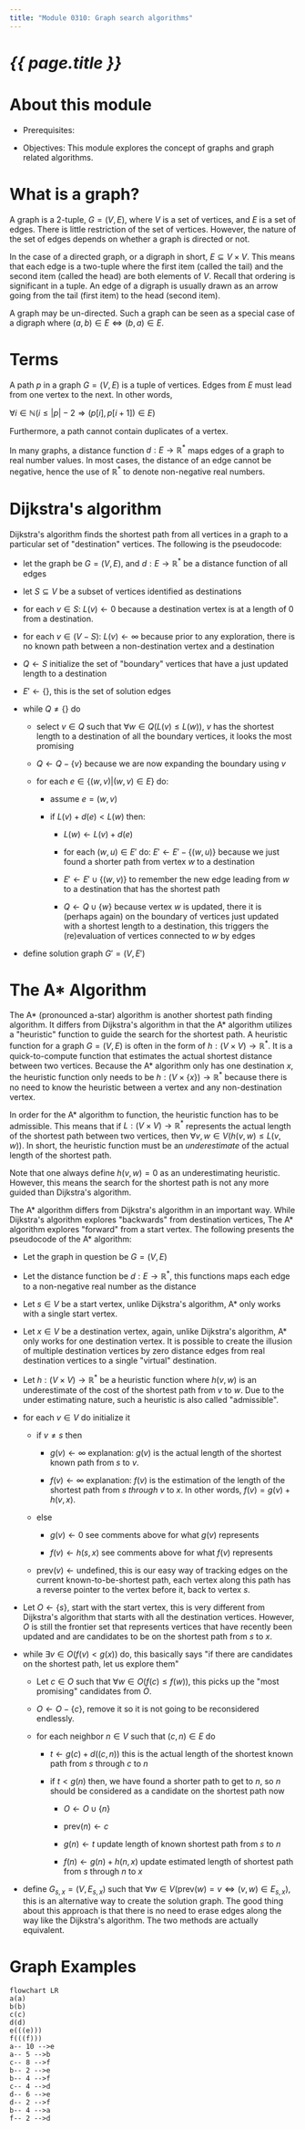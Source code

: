 ```yaml
---
title: "Module 0310: Graph search algorithms"
---
```


# _{{ page.title }}_

# About this module

-   Prerequisites:

-   Objectives: This module explores the concept of graphs and graph
    related algorithms.

# What is a graph?

A graph is a 2-tuple, $G=(V,E)$, where $V$ is a set of vertices, and $E$
is a set of edges. There is little restriction of the set of vertices.
However, the nature of the set of edges depends on whether a graph is
directed or not.

In the case of a directed graph, or a digraph in short,
$E\subseteq V \times V$. This means that each edge is a two-tuple where
the first item (called the tail) and the second item (called the head)
are both elements of $V$. Recall that ordering is significant in a
tuple. An edge of a digraph is usually drawn as an arrow going from the
tail (first item) to the head (second item).

A graph may be un-directed. Such a graph can be seen as a special case
of a digraph where $(a,b)\in E \Leftrightarrow (b,a) \in E$.

# Terms

A path $p$ in a graph $G=(V,E)$ is a tuple of vertices. Edges from $E$
must lead from one vertex to the next. In other words,

$\forall i \in \mathbb{N}(i \le |p|-2 \Rightarrow (p[i],p[i+1]) \in E)$

Furthermore, a path cannot contain duplicates of a vertex.

In many graphs, a distance function $d:E \rightarrow \mathbb{R}^*$ maps
edges of a graph to real number values. In most cases, the distance of
an edge cannot be negative, hence the use of $\mathbb{R}^*$ to denote
non-negative real numbers.

# Dijkstra's algorithm

Dijkstra's algorithm finds the shortest path from all vertices in a
graph to a particular set of "destination" vertices. The following is
the pseudocode:

-   let the graph be $G=(V,E)$, and $d:E \rightarrow \mathbb{R}^*$ be a
    distance function of all edges

-   let $S \subseteq V$ be a subset of vertices identified as
    destinations

-   for each $v \in S$: $L(v) \leftarrow 0$ because a destination vertex
    is at a length of 0 from a destination.

-   for each $v \in (V-S)$: $L(v) \leftarrow \infty$ because prior to
    any exploration, there is no known path between a non-destination
    vertex and a destination

-   $Q \leftarrow S$ initialize the set of "boundary" vertices that have
    a just updated length to a destination

-   $E' \leftarrow \{\}$, this is the set of solution edges

-   while $Q \neq \{\}$ do

    -   select $v \in Q$ such that $\forall w \in Q(L(v) \le L(w))$, $v$
        has the shortest length to a destination of all the boundary
        vertices, it looks the most promising

    -   $Q \leftarrow Q - \{v\}$ because we are now expanding the
        boundary using $v$

    -   for each $e \in \{(w,v)|(w,v) \in E\}$ do:

        -   assume $e = (w,v)$

        -   if $L(v)+d(e) < L(w)$ then:

            -   $L(w) \leftarrow L(v)+d(e)$

            -   for each $(w,u) \in E'$ do:
                $E' \leftarrow E' - \{(w,u)\}$ because we just found a
                shorter path from vertex $w$ to a destination

            -   $E' \leftarrow E' \cup \{(w,v)\}$ to remember the new
                edge leading from $w$ to a destination that has the
                shortest path

            -   $Q \leftarrow Q \cup \{w\}$ because vertex $w$ is
                updated, there it is (perhaps again) on the boundary of
                vertices just updated with a shortest length to a
                destination, this triggers the (re)evaluation of
                vertices connected to $w$ by edges

-   define solution graph $G' = (V, E')$

# The A\* Algorithm

The A\* (pronounced a-star) algorithm is another shortest path finding
algorithm. It differs from Dijkstra's algorithm in that the A\*
algorithm utilizes a "heuristic" function to guide the search for the
shortest path. A heuristic function for a graph $G=(V,E)$ is often in
the form of $h:(V\times V)\rightarrow
  \mathbb{R}^*$. It is a quick-to-compute function that estimates the
actual shortest distance between two vertices. Because the A\* algorithm
only has one destination $x$, the heuristic function only needs to be
$h:(V \times \{x\}) \rightarrow \mathbb{R}^*$ because there is no need
to know the heuristic between a vertex and any non-destination vertex.

In order for the A\* algorithm to function, the heuristic function has
to be admissible. This means that if
$L:(V \times V)\rightarrow \mathbb{R}^*$ represents the actual length of
the shortest path between two vertices, then
$\forall v,w\in V(h(v,w) \leq L(v,w))$. In short, the heuristic function
must be an *underestimate* of the actual length of the shortest path.

Note that one always define $h(v,w)=0$ as an underestimating heuristic.
However, this means the search for the shortest path is not any more
guided than Dijkstra's algorithm.

The A\* algorithm differs from Dijkstra's algorithm in an important way.
While Dijkstra's algorithm explores "backwards" from destination
vertices, The A\* algorithm explores "forward" from a start vertex. The
following presents the pseudocode of the A\* algorithm:

-   Let the graph in question be $G=(V,E)$

-   Let the distance function be $d:E \rightarrow \mathbb{R}^*$, this
    functions maps each edge to a non-negative real number as the
    distance

-   Let $s \in V$ be a start vertex, unlike Dijkstra's algorithm, A\*
    only works with a single start vertex.

-   Let $x \in V$ be a destination vertex, again, unlike Dijkstra's
    algorithm, A\* only works for one destination vertex. It is possible
    to create the illusion of multiple destination vertices by zero
    distance edges from real destination vertices to a single "virtual"
    destination.

-   Let $h:(V \times V) \rightarrow \mathbb{R}^*$ be a heuristic
    function where $h(v,w)$ is an underestimate of the cost of the
    shortest path from $v$ to $w$. Due to the under estimating nature,
    such a heuristic is also called "admissible".

-   for each $v \in V$ do initialize it

    -   if $v \neq s$ then

        -   $g(v) \leftarrow \infty$ explanation: $g(v)$ is the actual
            length of the shortest known path from $s$ to $v$.

        -   $f(v) \leftarrow \infty$ explanation: $f(v)$ is the
            estimation of the length of the shortest path from $s$
            *through* $v$ to $x$. In other words, $f(v)=g(v)+h(v,x)$.

    -   else

        -   $g(v) \leftarrow 0$ see comments above for what $g(v)$
            represents

        -   $f(v) \leftarrow h(s,x)$ see comments above for what $f(v)$
            represents

    -   $\mathrm{prev}(v) \leftarrow \mathrm{undefined}$, this is our
        easy way of tracking edges on the current known-to-be-shortest
        path, each vertex along this path has a reverse pointer to the
        vertex before it, back to vertex $s$.

-   Let $O \leftarrow \{s\}$, start with the start vertex, this is very
    different from Dijkstra's algorithm that starts with all the
    destination vertices. However, $O$ is still the frontier set that
    represents vertices that have recently been updated and are
    candidates to be on the shortest path from $s$ to $x$.

-   while $\exists v \in O(f(v) < g(x))$ do, this basically says "if
    there are candidates on the shortest path, let us explore them"

    -   Let $c \in O$ such that $\forall w \in O(f(c) \le f(w))$, this
        picks up the "most promising" candidates from $O$.

    -   $O \leftarrow O - \{c\}$, remove it so it is not going to be
        reconsidered endlessly.

    -   for each neighbor $n \in V$ such that $(c, n) \in E$ do

        -   $t \leftarrow g(c)+d((c,n))$ this is the actual length of
            the shortest known path from $s$ through $c$ to $n$

        -   if $t < g(n)$ then, we have found a shorter path to get to
            $n$, so $n$ should be considered as a candidate on the
            shortest path now

            -   $O \leftarrow O \cup \{n\}$

            -   $\mathrm{prev}(n) \leftarrow c$

            -   $g(n) \leftarrow t$ update length of known shortest path
                from $s$ to $n$

            -   $f(n) \leftarrow g(n)+h(n,x)$ update estimated length of
                shortest path from $s$ through $n$ to $x$

-   define $G_{s,x}=(V,E_{s,x})$ such that
    $\forall w \in V(\mathrm{prev}(w)=v \Leftrightarrow (v,w) \in E_{s,x})$,
    this is an alternative way to create the solution graph. The good
    thing about this approach is that there is no need to erase edges
    along the way like the Dijkstra's algorithm. The two methods are
    actually equivalent.

# Graph Examples
```mermaid
flowchart LR
a(a)
b(b)
c(c)
d(d)
e(((e)))
f(((f)))
a-- 10 -->e
a-- 5 -->b
c-- 8 -->f
b-- 2 -->e
b-- 4 -->f
c-- 4 -->d
d-- 6 -->e
d-- 2 -->f
b-- 4 -->a
f-- 2 -->d
```
